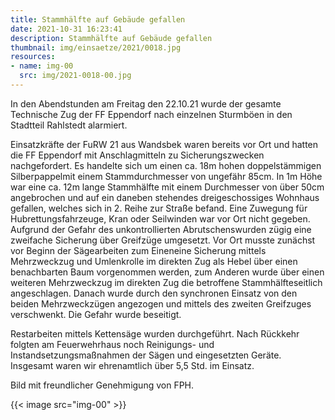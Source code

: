```yaml
---
title: Stammhälfte auf Gebäude gefallen
date: 2021-10-31 16:23:41
description: Stammhälfte auf Gebäude gefallen
thumbnail: img/einsaetze/2021/0018.jpg
resources:
- name: img-00
  src: img/2021-0018-00.jpg
---
```


In den Abendstunden am Freitag den 22.10.21 wurde der gesamte Technische Zug der FF Eppendorf nach einzelnen Sturmböen in den Stadtteil Rahlstedt alarmiert.

Einsatzkräfte der FuRW 21 aus Wandsbek waren bereits vor Ort und hatten die FF Eppendorf mit Anschlagmitteln zu Sicherungszwecken nachgefordert.
Es handelte sich um einen ca. 18m hohen doppelstämmigen Silberpappelmit einem Stammdurchmesser von ungefähr 85cm.
In 1m Höhe war eine ca. 12m lange Stammhälfte mit einem Durchmesser von über 50cm angebrochen und auf ein daneben stehendes dreigeschossiges Wohnhaus gefallen, welches sich in 2. Reihe zur Straße befand.
Eine Zuwegung für Hubrettungsfahrzeuge, Kran oder Seilwinden war vor Ort nicht gegeben.
Aufgrund der Gefahr des unkontrollierten Abrutschenswurden zügig eine zweifache Sicherung über Greifzüge umgesetzt.
Vor Ort musste zunächst vor Beginn der Sägearbeiten zum Eineneine Sicherung mittels Mehrzweckzug und Umlenkrolle im direkten Zug als Hebel über einen benachbarten Baum vorgenommen werden, zum Anderen wurde über einen weiteren Mehrzweckzug im direkten Zug die betroffene Stammhälfteseitlich angeschlagen.
Danach wurde durch den synchronen Einsatz von den beiden Mehrzweckzügen angezogen und mittels des zweiten Greifzuges verschwenkt.
Die Gefahr wurde beseitigt.

Restarbeiten mittels Kettensäge wurden durchgeführt.
Nach Rückkehr folgten am Feuerwehrhaus noch Reinigungs- und Instandsetzungsmaßnahmen der Sägen und eingesetzten Geräte.
Insgesamt waren wir ehrenamtlich über 5,5 Std. im Einsatz.

Bild mit freundlicher Genehmigung von FPH.

{{< image src="img-00" >}}  
